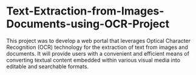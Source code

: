 # Text-Extraction-from-Images-Documents-using-OCR-Project
This project was to develop a web portal that leverages Optical Character Recognition (OCR) technology for the extraction of text from images and documents.  It will provide users with a convenient and efficient means of converting textual content embedded within various visual media into editable and searchable formats.
